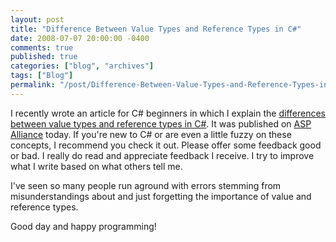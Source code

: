 ```yaml
---
layout: post
title: "Difference Between Value Types and Reference Types in C#"
date: 2008-07-07 20:00:00 -0400
comments: true
published: true
categories: ["blog", "archives"]
tags: ["Blog"]
permalink: "/post/Difference-Between-Value-Types-and-Reference-Types-in-C/"
---
```

<!-- more -->



<p>I recently wrote an article for C# beginners in which I explain the <a href="http://aspalliance.com/1682_What_to_Know_About_Value_Types_and_Reference_Types_in_C" target="_blank">differences between value types and reference types in C#</a>. It was published on <a href="http://aspalliance.com/" target="_blank">ASP Alliance</a> today. If you're new to C# or are even a little fuzzy on these concepts, I recommend you check it out. Please offer some feedback good or bad. I really do read and appreciate feedback I receive. I try to improve what I write based on what others tell me.</p>
<p>I've seen so many people run aground with errors stemming from misunderstandings about and just forgetting the importance of value and reference types.</p>
<p>Good day and happy programming!</p>
